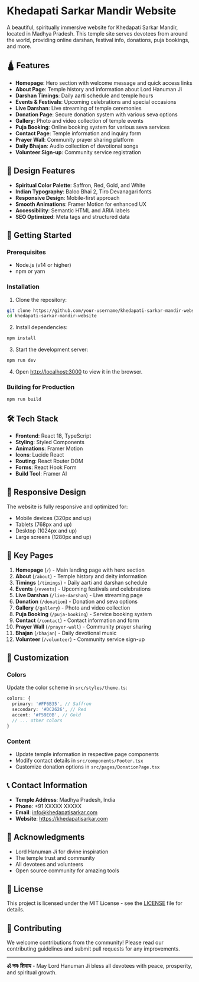 # Khedapati Sarkar Mandir Website

A beautiful, spiritually immersive website for Khedapati Sarkar Mandir, located in Madhya Pradesh. This temple site serves devotees from around the world, providing online darshan, festival info, donations, puja bookings, and more.

## 🛕 Features

- **Homepage**: Hero section with welcome message and quick access links
- **About Page**: Temple history and information about Lord Hanuman Ji
- **Darshan Timings**: Daily aarti schedule and temple hours
- **Events & Festivals**: Upcoming celebrations and special occasions
- **Live Darshan**: Live streaming of temple ceremonies
- **Donation Page**: Secure donation system with various seva options
- **Gallery**: Photo and video collection of temple events
- **Puja Booking**: Online booking system for various seva services
- **Contact Page**: Temple information and inquiry form
- **Prayer Wall**: Community prayer sharing platform
- **Daily Bhajan**: Audio collection of devotional songs
- **Volunteer Sign-up**: Community service registration

## 🎨 Design Features

- **Spiritual Color Palette**: Saffron, Red, Gold, and White
- **Indian Typography**: Baloo Bhai 2, Tiro Devanagari fonts
- **Responsive Design**: Mobile-first approach
- **Smooth Animations**: Framer Motion for enhanced UX
- **Accessibility**: Semantic HTML and ARIA labels
- **SEO Optimized**: Meta tags and structured data

## 🚀 Getting Started

### Prerequisites

- Node.js (v14 or higher)
- npm or yarn

### Installation

1. Clone the repository:
```bash
git clone https://github.com/your-username/khedapati-sarkar-mandir-website.git
cd khedapati-sarkar-mandir-website
```

2. Install dependencies:
```bash
npm install
```

3. Start the development server:
```bash
npm run dev
```

4. Open [http://localhost:3000](http://localhost:3000) to view it in the browser.

### Building for Production

```bash
npm run build
```

## 🛠️ Tech Stack

- **Frontend**: React 18, TypeScript
- **Styling**: Styled Components
- **Animations**: Framer Motion
- **Icons**: Lucide React
- **Routing**: React Router DOM
- **Forms**: React Hook Form
- **Build Tool**: Framer AI

## 📱 Responsive Design

The website is fully responsive and optimized for:
- Mobile devices (320px and up)
- Tablets (768px and up)
- Desktop (1024px and up)
- Large screens (1280px and up)

## 🎯 Key Pages

1. **Homepage** (`/`) - Main landing page with hero section
2. **About** (`/about`) - Temple history and deity information
3. **Timings** (`/timings`) - Daily aarti and darshan schedule
4. **Events** (`/events`) - Upcoming festivals and celebrations
5. **Live Darshan** (`/live-darshan`) - Live streaming page
6. **Donation** (`/donation`) - Donation and seva options
7. **Gallery** (`/gallery`) - Photo and video collection
8. **Puja Booking** (`/puja-booking`) - Service booking system
9. **Contact** (`/contact`) - Contact information and form
10. **Prayer Wall** (`/prayer-wall`) - Community prayer sharing
11. **Bhajan** (`/bhajan`) - Daily devotional music
12. **Volunteer** (`/volunteer`) - Community service sign-up

## 🔧 Customization

### Colors
Update the color scheme in `src/styles/theme.ts`:
```typescript
colors: {
  primary: '#FF6B35', // Saffron
  secondary: '#DC2626', // Red
  accent: '#F59E0B', // Gold
  // ... other colors
}
```

### Content
- Update temple information in respective page components
- Modify contact details in `src/components/Footer.tsx`
- Customize donation options in `src/pages/DonationPage.tsx`

## 📞 Contact Information

- **Temple Address**: Madhya Pradesh, India
- **Phone**: +91 XXXXX XXXXX
- **Email**: info@khedapatisarkar.com
- **Website**: https://khedapatisarkar.com

## 🙏 Acknowledgments

- Lord Hanuman Ji for divine inspiration
- The temple trust and community
- All devotees and volunteers
- Open source community for amazing tools

## 📄 License

This project is licensed under the MIT License - see the [LICENSE](LICENSE) file for details.

## 🤝 Contributing

We welcome contributions from the community! Please read our contributing guidelines and submit pull requests for any improvements.

---

**ॐ नमः शिवाय** - May Lord Hanuman Ji bless all devotees with peace, prosperity, and spiritual growth.